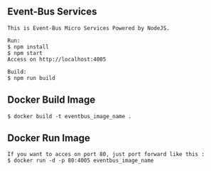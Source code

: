 ## Event-Bus Services

```
This is Event-Bus Micro Services Powered by NodeJS.

Run:
$ npm install
$ npm start
Access on http://localhost:4005

Build:
$ npm run build
```

## Docker Build Image
```
$ docker build -t eventbus_image_name .
```

## Docker Run Image
```
If you want to acces on port 80, just port forward like this :
$ docker run -d -p 80:4005 eventbus_image_name
```